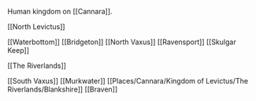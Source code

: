 Human kingdom on [[Cannara]].

[[North Levictus]]

[[Waterbottom]]
[[Bridgeton]]
[[North Vaxus]]
[[Ravensport]]
[[Skulgar Keep]]

[[The Riverlands]]

[[South Vaxus]]
[[Murkwater]]
[[Places/Cannara/Kingdom of Levictus/The Riverlands/Blankshire]]
[[Braven]]
